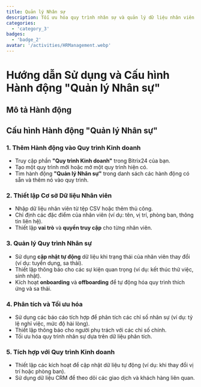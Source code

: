 ```yaml
---
title: Quản lý Nhân sự
description: Tối ưu hóa quy trình nhân sự và quản lý dữ liệu nhân viên hiệu quả.
categories: 
  - 'category_3'
badges: 
  - 'badge_2'
avatar: '/activities/HRManagement.webp'
---
```

# Hướng dẫn Sử dụng và Cấu hình Hành động "Quản lý Nhân sự"

## Mô tả Hành động

## **Cấu hình Hành động "Quản lý Nhân sự"**

### 1. Thêm Hành động vào Quy trình Kinh doanh
- Truy cập phần **"Quy trình Kinh doanh"** trong Bitrix24 của bạn.
- Tạo một quy trình mới hoặc mở một quy trình hiện có.
- Tìm hành động **"Quản lý Nhân sự"** trong danh sách các hành động có sẵn và thêm nó vào quy trình.

### 2. Thiết lập Cơ sở Dữ liệu Nhân viên
- Nhập dữ liệu nhân viên từ tệp CSV hoặc thêm thủ công.
- Chỉ định các đặc điểm của nhân viên (ví dụ: tên, vị trí, phòng ban, thông tin liên hệ).
- Thiết lập **vai trò** và **quyền truy cập** cho từng nhân viên.

### 3. Quản lý Quy trình Nhân sự
- Sử dụng **cập nhật tự động** dữ liệu khi trạng thái của nhân viên thay đổi (ví dụ: tuyển dụng, sa thải).
- Thiết lập thông báo cho các sự kiện quan trọng (ví dụ: kết thúc thử việc, sinh nhật).
- Kích hoạt **onboarding** và **offboarding** để tự động hóa quy trình thích ứng và sa thải.

### 4. Phân tích và Tối ưu hóa
- Sử dụng các báo cáo tích hợp để phân tích các chỉ số nhân sự (ví dụ: tỷ lệ nghỉ việc, mức độ hài lòng).
- Thiết lập thông báo cho người phụ trách với các chỉ số chính.
- Tối ưu hóa quy trình nhân sự dựa trên dữ liệu phân tích.

### 5. Tích hợp với Quy trình Kinh doanh
- Thiết lập các kích hoạt để cập nhật dữ liệu tự động (ví dụ: khi thay đổi vị trí hoặc phòng ban).
- Sử dụng dữ liệu CRM để theo dõi các giao dịch và khách hàng liên quan.